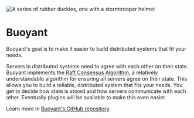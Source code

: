 ![A series of rubber duckies, one with a stormtrooper helmet](/static/0737bed3a9a524bd1c1f1d7f3054af6c/buoyant.jpg)

# Buoyant

Buoyant's goal is to make it easier to build distributed systems that fit your
needs.

Servers in distributed systems need to agree with each other on their state.
Buoyant implements the [Raft Consensus Algorithm](https://raft.github.io), a
relatively understandable algorithm for ensuring all servers agree on their
state. This allows you to build a reliable, distributed system that fits your
needs. You get to decide how state is stored and how servers communicate with
each other. Eventually plugins will be available to make this even easier.

Learn more in [Buoyant's GitHub
repository](https://github.com/novemberborn/buoyant).
